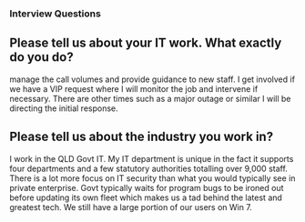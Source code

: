 ### Interview Questions
## Please tell us about your IT work. What exactly do you do?
 manage the call volumes and provide guidance to new staff. I get involved if we have a VIP 
request where I will monitor the job and intervene if necessary. There are other times such as 
a major outage or similar I will be directing the initial response.
##  Please tell us about the industry you work in?
I work in the QLD Govt IT. My IT department is unique in the fact it supports four 
departments and a few statutory authorities totalling over 9,000 staff. There is a lot more 
focus on IT security than what you would typically see in private enterprise. Govt typically 
waits for program bugs to be ironed out before updating its own fleet which makes us a tad 
behind the latest and greatest tech. We still have a large portion of our users on Win 7.
